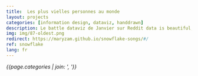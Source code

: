```yaml
---
title:  Les plus vielles personnes au monde
layout: projects
categories: [information design, dataviz, handdrawn]
description: Le battle dataviz de Janvier sur Reddit data is beautiful, j'ai la sensation que dessiner créer une autre relation aux données, plus proche que quand on code ou utilise un outil 🧐
img: img/87-oldest.png
redirect: https://maryzam.github.io/snowflake-songs/#/
ref: snowflake
lang: fr
---
```

*{{page.categories | join: ', '}}*
